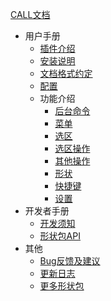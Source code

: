 [CALL文档]() 
* 用户手册
  * [插件介绍](user/introduction.md) 
  * [安装说明](user/install.md)
  * [文档格式约定](user/format.md)
  * [配置](user/config.md)
  * 功能介绍
    * [后台命令](user/function/console.md)
    * [菜单](user/function/menu.md)
    * [选区](user/function/area.md)
    * [选区操作](user/function/areaOperation.md)
    * [其他操作](user/function/other.md)
    * [形状](user/function/shape.md)
    * [快捷键](user/function/hotkey.md)
    * [设置](user/function/setting.md)
* 开发者手册
  * [开发须知](dev/plugin.md)
  * [形状包API](dev/shape.md)
* 其他
  * [Bug反馈及建议](other/debug.md)
  * [更新日志](other/update.md)
  * [更多形状包](other/plugins.md)